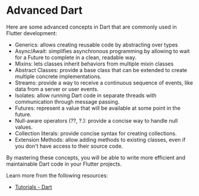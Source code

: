 # Advanced Dart

Here are some advanced concepts in Dart that are commonly used in Flutter development:

- Generics: allows creating reusable code by abstracting over types
- Async/Await: simplifies asynchronous programming by allowing to wait for a Future to complete in a clean, readable way.
- Mixins: lets classes inherit behaviors from multiple mixin classes
- Abstract Classes: provide a base class that can be extended to create multiple concrete implementations.
- Streams: provide a way to receive a continuous sequence of events, like data from a server or user events.
- Isolates: allow running Dart code in separate threads with communication through message passing.
- Futures: represent a value that will be available at some point in the future.
- Null-aware operators (??, ?.): provide a concise way to handle null values.
- Collection literals: provide concise syntax for creating collections.
- Extension Methods: allow adding methods to existing classes, even if you don't have access to their source code.

By mastering these concepts, you will be able to write more efficient and maintainable Dart code in your Flutter projects.

Learn more from the following resources:

- [Tutorials - Dart](https://dart.dev/tutorials)